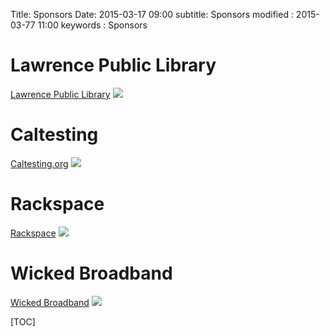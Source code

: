 Title: Sponsors
Date: 2015-03-17 09:00
subtitle: Sponsors
modified : 2015-03-77 11:00
keywords : Sponsors

# Lawrence Public Library
[Lawrence Public Library](http://www.lawrence.lib.ks.us/)
![](http://www.lawrence.lib.ks.us/wp-content/themes/lawrence_public_library/img/logo3.png)

# Caltesting
[Caltesting.org](http://caltesting.org/)
![](http://kuic.ku.edu/sites/default/files/start_up_company_logos/CAL_Logo2.png)

# Rackspace
[Rackspace](http://rackspace.com)
![](http://caa48e96f11ddd896e56-cbd62a0ad7e2d388825529106f960d1e.r78.cf2.rackcdn.com/RackspaceLogoManagedCloudLogo400w.jpg)

# Wicked Broadband
[Wicked Broadband](http://www.lawrencefreenet.org/index.php)
![](http://www.lawrencefreenet.org/images/wireless-internet-boy.jpg)


[TOC]
